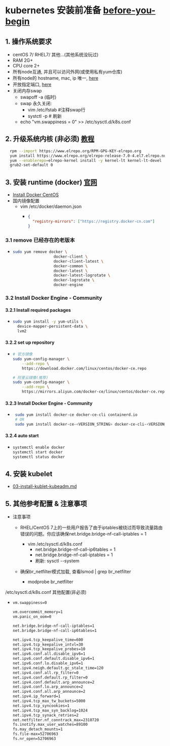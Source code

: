 # kubernetes 安装前准备 [before-you-begin](https://kubernetes.io/docs/setup/production-environment/tools/kubeadm/install-kubeadm/#before-you-begin)
## 1. 操作系统要求
 - centOS 7/ RHEL7/ 其他...(其他系统没玩过)
 - RAM 2G+
 - CPU core 2+
 - 所有node互通, 并且可以访问外网(或使用私有yum仓库)
 - 所有node的 hostname, mac, ip 唯一, [here](https://kubernetes.io/docs/setup/production-environment/tools/kubeadm/install-kubeadm/#verify-the-mac-address-and-product-uuid-are-unique-for-every-node)
 - 开放指定端口, [here](https://kubernetes.io/docs/setup/production-environment/tools/kubeadm/install-kubeadm/#check-required-ports)
 - 关闭内存swap 
   - swapoff -a (临时)
   - swap 永久关闭: 
     - vim /etc/fstab #注释swap行
     - systctl -p # 刷新 
   - echo "vm.swappiness = 0" >> /etc/sysctl.d/k8s.conf

## 2. 升级系统内核 (非必须) [教程](http://elrepo.org/tiki/tiki-index.php)
```bash
  rpm --import https://www.elrepo.org/RPM-GPG-KEY-elrepo.org
  yum install https://www.elrepo.org/elrepo-release-7.0-4.el7.elrepo.noarch.rpm
  yum --enablerepo=elrepo-kernel install -y kernel-lt kernel-lt-devel
  grub2-set-default 0
```
## 3. 安装 runtime (docker) [官网](https://kubernetes.io/docs/setup/production-environment/container-runtimes/#docker)
 - [Install Docker CentOS](https://docs.docker.com/install/linux/docker-ce/centos/)
 - 国内镜像配置
    - vim /etc/docker/daemon.json
        - ```json
          {
            "registry-mirrors": ["https://registry.docker-cn.com"]
          }
          ```
### 3.1 remove 已经存在的老版本
  - ```bash
    sudo yum remove docker \
                      docker-client \
                      docker-client-latest \
                      docker-common \
                      docker-latest \
                      docker-latest-logrotate \
                      docker-logrotate \
                      docker-engine
    ``` 
### 3.2 Install Docker Engine - Community
#### 3.2.1 Install required packages
  - ```bash
    sudo yum install -y yum-utils \
      device-mapper-persistent-data \
      lvm2
    ```
#### 3.2.2 set up repository
  - ```bash
    # 官方镜像
    sudo yum-config-manager \
        --add-repo \
        https://download.docker.com/linux/centos/docker-ce.repo
    
    # 阿里云镜像(推荐)
    sudo yum-config-manager \
        --add-repo \
        https://mirrors.aliyun.com/docker-ce/linux/centos/docker-ce.repo
    ```
#### 3.2.3 Install Docker Engine - Community
 - ```bash
    sudo yum install docker-ce docker-ce-cli containerd.io
    # OR
    sudo yum install docker-ce-<VERSION_STRING> docker-ce-cli-<VERSION_STRING> containerd.io
   ```
#### 3.2.4 auto start
  - ```bash
    systemctl enable docker
    systemctl start docker
    systemctl status docker
    ```

## 4. 安装 kubelet
 - [03-install-kublet-kubeadm.md](03-install-kublet-kubeadm.md)

## 5. 其他参考配置 & 注意事项
 - 注意事项
   - RHEL/CentOS 7上的一些用户报告了由于iptables被绕过而导致流量路由错误的问题。你应该确保net.bridge.bridge-nf-call-iptables = 1
     - vim /etc/sysctl.d/k8s.conf
         - net.bridge.bridge-nf-call-ip6tables = 1
         - net.bridge.bridge-nf-call-iptables = 1
         - 刷新: sysctl --system

   - 确保br_netfilter模式加载, 查看lsmod | grep br_netfilter
     - modprobe br_netfilter

/etc/sysctl.d/k8s.conf 其他配置(非必须)
  - ```bash
    vm.swappiness=0
    
    vm.overcommit_memory=1
    vm.panic_on_oom=0
    
    net.bridge.bridge-nf-call-iptables=1
    net.bridge.bridge-nf-call-ip6tables=1
    
    net.ipv4.tcp_keepalive_time=600
    net.ipv4.tcp_keepalive_intvl=30
    net.ipv4.tcp_keepalive_probes=10
    net.ipv6.conf.all.disable_ipv6=1
    net.ipv6.conf.default.disable_ipv6=1
    net.ipv6.conf.lo.disable_ipv6=1
    net.ipv4.neigh.default.gc_stale_time=120
    net.ipv4.conf.all.rp_filter=0
    net.ipv4.conf.default.rp_filter=0
    net.ipv4.conf.default.arp_announce=2
    net.ipv4.conf.lo.arp_announce=2
    net.ipv4.conf.all.arp_announce=2
    net.ipv4.ip_forward=1
    net.ipv4.tcp_max_tw_buckets=5000
    net.ipv4.tcp_syncookies=1
    net.ipv4.tcp_max_syn_backlog=1024
    net.ipv4.tcp_synack_retries=2
    net.netfilter.nf_conntrack_max=2310720
    fs.inotify.max_user_watches=89100
    fs.may_detach_mounts=1
    fs.file-max=52706963
    fs.nr_open=52706963
    ```